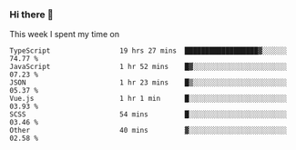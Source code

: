 ### Hi there 👋

<!--
**qiruohan/qiruohan** is a ✨ _special_ ✨ repository because its `README.md` (this file) appears on your GitHub profile.

Here are some ideas to get you started:

- 🔭 I’m currently working on ...
- 🌱 I’m currently learning ...
- 👯 I’m looking to collaborate on ...
- 🤔 I’m looking for help with ...
- 💬 Ask me about ...
- 📫 How to reach me: ...
- 😄 Pronouns: ...
- ⚡ Fun fact: ...
-->

This week I spent my time on 
<!--START_SECTION:waka-->

```text
TypeScript                 19 hrs 27 mins  ██████████████████▓░░░░░░   74.77 %
JavaScript                 1 hr 52 mins    █▓░░░░░░░░░░░░░░░░░░░░░░░   07.23 %
JSON                       1 hr 23 mins    █▒░░░░░░░░░░░░░░░░░░░░░░░   05.37 %
Vue.js                     1 hr 1 min      █░░░░░░░░░░░░░░░░░░░░░░░░   03.93 %
SCSS                       54 mins         █░░░░░░░░░░░░░░░░░░░░░░░░   03.46 %
Other                      40 mins         ▓░░░░░░░░░░░░░░░░░░░░░░░░   02.58 %
```

<!--END_SECTION:waka-->

